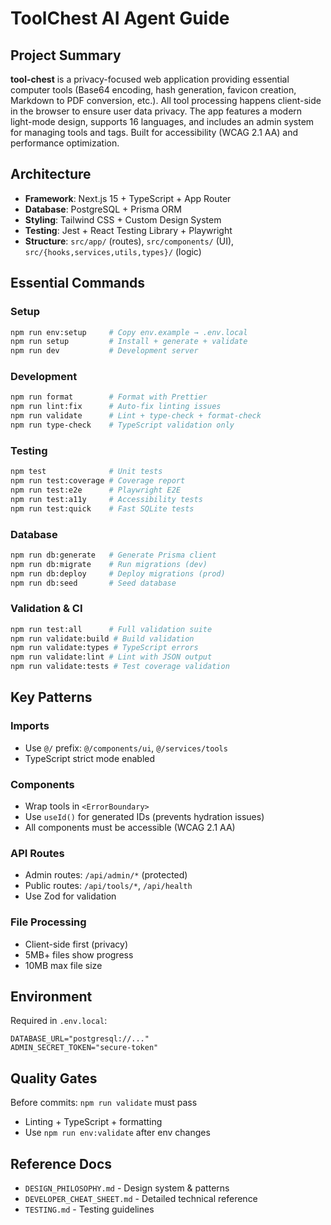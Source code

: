 # ToolChest AI Agent Guide

## Project Summary

**tool-chest** is a privacy-focused web application providing essential computer tools (Base64 encoding, hash generation, favicon creation, Markdown to PDF conversion, etc.). All tool processing happens client-side in the browser to ensure user data privacy. The app features a modern light-mode design, supports 16 languages, and includes an admin system for managing tools and tags. Built for accessibility (WCAG 2.1 AA) and performance optimization.

## Architecture

- **Framework**: Next.js 15 + TypeScript + App Router
- **Database**: PostgreSQL + Prisma ORM
- **Styling**: Tailwind CSS + Custom Design System
- **Testing**: Jest + React Testing Library + Playwright
- **Structure**: `src/app/` (routes), `src/components/` (UI), `src/{hooks,services,utils,types}/` (logic)

## Essential Commands

### Setup

```bash
npm run env:setup     # Copy env.example → .env.local
npm run setup         # Install + generate + validate
npm run dev           # Development server
```

### Development

```bash
npm run format        # Format with Prettier
npm run lint:fix      # Auto-fix linting issues
npm run validate      # Lint + type-check + format-check
npm run type-check    # TypeScript validation only
```

### Testing

```bash
npm test              # Unit tests
npm run test:coverage # Coverage report
npm run test:e2e      # Playwright E2E
npm run test:a11y     # Accessibility tests
npm run test:quick    # Fast SQLite tests
```

### Database

```bash
npm run db:generate   # Generate Prisma client
npm run db:migrate    # Run migrations (dev)
npm run db:deploy     # Deploy migrations (prod)
npm run db:seed       # Seed database
```

### Validation & CI

```bash
npm run test:all      # Full validation suite
npm run validate:build # Build validation
npm run validate:types # TypeScript errors
npm run validate:lint # Lint with JSON output
npm run validate:tests # Test coverage validation
```

## Key Patterns

### Imports

- Use `@/` prefix: `@/components/ui`, `@/services/tools`
- TypeScript strict mode enabled

### Components

- Wrap tools in `<ErrorBoundary>`
- Use `useId()` for generated IDs (prevents hydration issues)
- All components must be accessible (WCAG 2.1 AA)

### API Routes

- Admin routes: `/api/admin/*` (protected)
- Public routes: `/api/tools/*`, `/api/health`
- Use Zod for validation

### File Processing

- Client-side first (privacy)
- 5MB+ files show progress
- 10MB max file size

## Environment

Required in `.env.local`:

```
DATABASE_URL="postgresql://..."
ADMIN_SECRET_TOKEN="secure-token"
```

## Quality Gates

Before commits: `npm run validate` must pass

- Linting + TypeScript + formatting
- Use `npm run env:validate` after env changes

## Reference Docs

- `DESIGN_PHILOSOPHY.md` - Design system & patterns
- `DEVELOPER_CHEAT_SHEET.md` - Detailed technical reference
- `TESTING.md` - Testing guidelines
